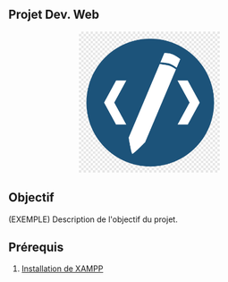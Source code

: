 ## Projet Dev. Web

<div style="text-align:center">
<img src="assets/logo_example.png" width="50%">
</div>

## Objectif

(EXEMPLE) Description de l'objectif du projet.

## Prérequis

1. [Installation de XAMPP](docs/config_xampp.md)
